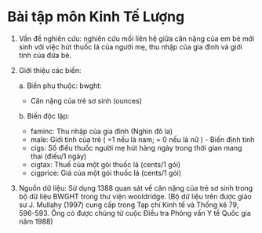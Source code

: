 # Bài tập môn Kinh Tế Lượng

1. Vấn đề nghiên cứu: nghiên cứu mối liên hệ giữa cân nặng của em bé mới sinh với việc hút thuốc lá của người mẹ, thu nhập của gia đình và giới tính của đứa bé. 

2. Giới thiệu các biến:

      a. Biến phụ thuộc: bwght: 
    - Cân nặng của trẻ sơ sinh (ounces)

     b. Biến độc lập:
    - faminc: Thu nhập của gia đình (Nghìn đô la)
    - male: Giới tính của trẻ ( =1 nếu là nam; = 0 nếu là nữ ) - Biến định tính
    - cigs: Số điếu thuốc người mẹ hút hàng ngày trong thời gian mang thai (điếu/1 ngày)
    - cigtax: Thuế của một gói thuốc lá (cents/1 gói) 
    - cigprice: Giá của một gói thuốc lá (cents/1 gói)
  
3. Nguồn dữ liệu: Sử dụng 1388 quan sát về cân nặng của trẻ sơ sinh trong bộ dữ liệu BWGHT trong thư viện wooldridge.
(Bộ dữ liệu trên được giáo sư J. Mullahy (1997) cung cấp trong Tạp chí Kinh tế và Thống kê 79, 596-593. 
 Ông có được chúng từ cuộc Điều tra Phỏng vấn Y tế Quốc gia năm 1988)
